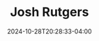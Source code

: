 ---
title: Josh Rutgers
date: 2024-10-28T20:28:33-04:00
featured_image: Josh-Rutgers.webp
featured_image_attr: 
featured_image_attr_link: 
featured_image_alt: 
featured_image_caption: 
Socials:
  Facebook: 
  Twitter: 
  Instagram: 
  LinkedIn: linkedin
  IBDB: 
  IMDb: nm6645675
  Backstage: josh-rutgers
  Website: https://www.joshrutgers.com/
---